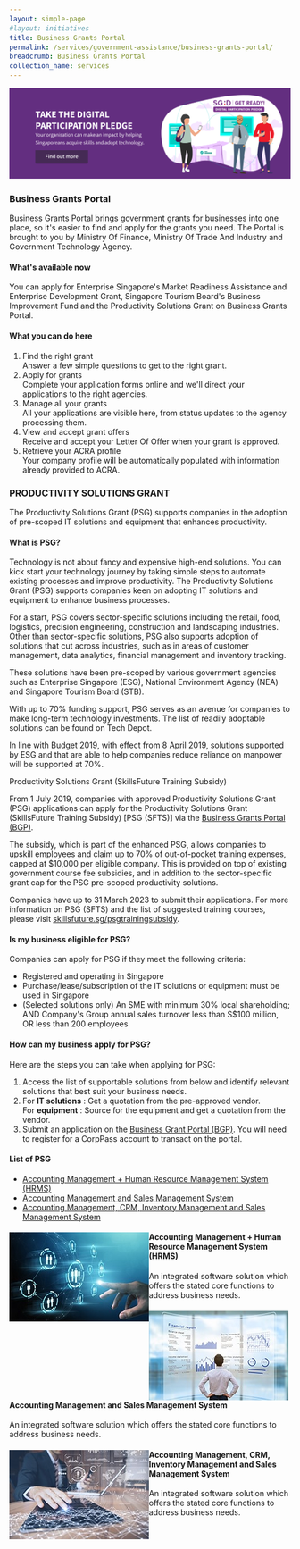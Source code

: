 ```yaml
---
layout: simple-page
#layout: initiatives
title: Business Grants Portal
permalink: /services/government-assistance/business-grants-portal/
breadcrumb: Business Grants Portal
collection_name: services
---
```

[![BGP](/images/programmes/products-and-services/bgp.png)](https://www.mci.gov.sg/digitalparticipationpledge)

<h3>Business Grants Portal</h3>

Business Grants Portal brings government grants for businesses into one place, so it's easier to find and apply for the grants you need. The Portal is brought to you by Ministry Of Finance, Ministry Of Trade And Industry and Government Technology Agency.

<h4>What's available now</h4>

You can apply for Enterprise Singapore's Market Readiness Assistance and Enterprise Development Grant, Singapore Tourism Board's Business Improvement Fund and the Productivity Solutions Grant on Business Grants Portal.

<h4>What you can do here</h4>

<ol>
<li>Find the right grant</li>
Answer a few simple questions to get to the right grant.

<li>Apply for grants</li>
Complete your application forms online and we'll direct your applications to the right agencies.

<li>Manage all your grants</li>
All your applications are visible here, from status updates to the agency processing them.

<li>View and accept grant offers</li>
Receive and accept your Letter Of Offer when your grant is approved.

<li>Retrieve your ACRA profile</li>
Your company profile will be automatically populated with information already provided to ACRA.
</ol>

<h3>PRODUCTIVITY SOLUTIONS GRANT</h3>
<p>The Productivity Solutions Grant (PSG) supports companies in the adoption of pre-scoped IT solutions and equipment that enhances productivity.</p>



<h4>What is PSG?</h4>
<p>Technology is not about fancy and expensive high-end solutions. You can kick start your technology journey by taking simple steps to automate existing processes and improve productivity. The Productivity Solutions Grant (PSG) supports companies keen on adopting IT solutions and equipment to enhance business processes.</p>

<p>For a start, PSG covers sector-specific solutions including the retail, food, logistics, precision engineering, construction and landscaping industries. Other than sector-specific solutions, PSG also supports adoption of solutions that cut across industries, such as in areas of customer management, data analytics, financial management and inventory tracking.</p>

<p>These solutions have been pre-scoped by various government agencies such as Enterprise Singapore (ESG), National Environment Agency (NEA) and Singapore Tourism Board (STB).</p>

<p>With up to 70% funding support, PSG serves as an avenue for companies to make long-term technology investments. The list of readily adoptable solutions can be found on Tech Depot.</p>

<p>In line with Budget 2019, with effect from 8 April 2019, solutions supported by ESG and that are able to help companies reduce reliance on manpower will be supported at 70%.</p>

<p>Productivity Solutions Grant (SkillsFuture Training Subsidy)</p>

<p>From 1 July 2019, companies with approved Productivity Solutions Grant (PSG) applications can apply for the Productivity Solutions Grant (SkillsFuture Training Subsidy) [PSG (SFTS)] via the <a target="_blank" href="https://www.businessgrants.gov.sg/" >Business Grants Portal (BGP)</a>.</p>

<p>The subsidy, which is part of the enhanced PSG, allows companies to upskill employees and claim up to 70% of out-of-pocket training expenses, capped at $10,000 per eligible company. This is provided on top of existing government course fee subsidies, and in addition to the sector-specific grant cap for the PSG pre-scoped productivity solutions.</p>

<p>Companies have up to 31 March 2023 to submit their applications. For more information on PSG (SFTS) and the list of suggested training courses, please visit <a target="_blank" href="https://www.skillsfuture.sg/psgtrainingsubsidy">skillsfuture.sg/psgtrainingsubsidy</a>.</p>

<h4>Is my business eligible for PSG?</h4>
<p>Companies can apply for PSG if they meet the following criteria:</p>
<ul>
  <li>Registered and operating in Singapore</li>
  <li>Purchase/lease/subscription of the IT solutions or equipment must be used in Singapore</li>
  <li>(Selected solutions only) An SME with minimum 30% local shareholding; AND Company's Group annual sales turnover less than S$100 million, OR less than 200 employees</li>
</ul>

<h4>How can my business apply for PSG?</h4>
<p>Here are the steps you can take when applying for PSG:</p>
<ol>
  <li>Access the list of supportable solutions from below and identify relevant solutions that best suit your business needs.</li>
  <li>For <b>IT solutions</b> : Get a quotation from the pre-approved vendor.</li>
      For <b>equipment</b> : Source for the equipment and get a quotation from the vendor.
  <li>Submit an application on the <a target="_blank" href="https://www.businessgrants.gov.sg/">Business Grant Portal (BGP)</a>. You will need to register for a CorpPass account to transact on the portal.</li>
</ol>


<h4>List of PSG</h4>
<ul>
<li><a href="#psg1">Accounting Management + Human Resource Management System (HRMS)</a></li>
<li><a href="#psg2">Accounting Management and Sales Management System</a></li>
<li><a href="#psg3">Accounting Management, CRM, Inventory Management and Sales Management System</a></li>
</ul>


<div id="psg1">
  <img src="/images/sme_tech_solution_1.jpg" align="left" style="width:250px;height:160px;">
  <a href="https://govtech-gb-staging.netlify.com/services/government-assistance/financial/hrms" style="text-decoration: none"><h4>Accounting Management + Human Resource Management System (HRMS)</h4></a>
  <p>An integrated software solution which offers the stated core functions to address business needs.</p>
</div>
<div id="psg2">
  <img src="/images/sme_tech_solution_2.jpg" align="left" style="width:250px;height:160px;">
  <h4>Accounting Management and Sales Management System</h4>
  <p>An integrated software solution which offers the stated core functions to address business needs.</p>
</div>
<div id="psg3">
  <img src="/images/sme_tech_solution_3.jpg" align="left" style="width:250px;height:160px;">
  <h4>Accounting Management, CRM, Inventory Management and Sales Management System</h4>
  <p>An integrated software solution which offers the stated core functions to address business needs.</p>
</div>
